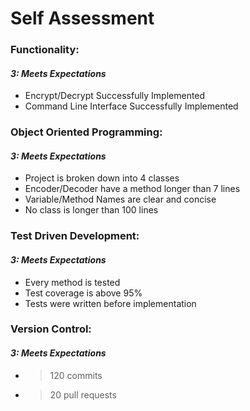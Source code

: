 # Self Assessment

### __Functionality:__
#### *3: Meets Expectations*
* Encrypt/Decrypt Successfully Implemented
* Command Line Interface Successfully Implemented

### __Object Oriented Programming:__
#### *3: Meets Expectations*
* Project is broken down into 4 classes
* Encoder/Decoder have a method longer than 7 lines
* Variable/Method Names are clear and concise
* No class is longer than 100 lines

### __Test Driven Development:__
#### *3: Meets Expectations*
* Every method is tested
* Test coverage is above 95%
* Tests were written before implementation

### __Version Control:__
#### *3: Meets Expectations*
* > 120 commits
* > 20  pull requests
